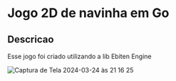 # Jogo 2D de navinha em Go

<h2>Descricao</h2>
Esse jogo foi criado utilizando a lib Ebiten Engine


![Captura de Tela 2024-03-24 às 21 16 25](https://github.com/mariarobertap/go-space-game/assets/75685022/da8092ce-97a2-42f9-8b3c-79e7b3ef7c5b)